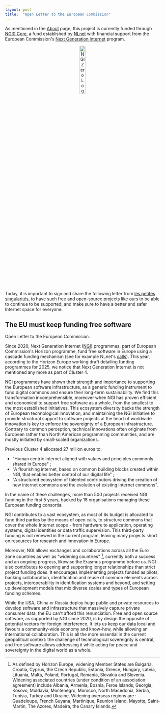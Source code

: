 ```yaml
---
layout: post
title:  "Open Letter to the European Commission"
---
```


As mentioned in the [About](/about) page, this project is currently funded
through [NGI0 Core](https://nlnet.nl/core), a fund established by
[NLnet](https://nlnet.nl) with financial support from the European Commission's
[Next Generation Internet](https://ngi.eu) program.

<center><img src="https://nlnet.nl/image/logos/NGI0_tag.svg" alt="NGI Zero Logo" width="20%" /></center>

Today, it is important to sign and share the following letter from
[les petites singularités](https://pad.public.cat/lettre-NCP-NGI), to have such
free and open-source projects like ours to be able to continue to be supported,
and make sure to have a better and safer Internet space for everyone.

<!--more-->

## The EU must keep funding free software

Open Letter to the European Commission.

Since 2020, Next Generation Internet ([NGI](https://www.ngi.eu)) programmes,
part of European Commission's Horizon programme, fund free software in Europe
using a cascade funding mechanism (see for example NLnet's
[calls](https://www.nlnet.nl/commonsfund)). This year, according to the Horizon
Europe working draft detailing funding programmes for 2025, we notice that Next
Generation Internet is not mentioned any more as part of Cluster&nbsp;4.

NGI programmes have shown their strength and importance to supporting the
European software infrastructure, as a generic funding instrument to fund
digital commons and ensure their long-term sustainability. We find this
transformation incomprehensible, moreover when NGI has proven efficient and
economical to support free software as a whole, from the smallest to the most
established initiatives. This ecosystem diversity backs the strength of European
technological innovation, and maintaining the NGI initiative to provide
structural support to software projects at the heart of worldwide innovation is
key to enforce the sovereignty of a European infrastructure.
Contrary to common perception, technical innovations often originate from
European rather than North American programming communities, and are mostly
initiated by small-scaled organizations.

Previous Cluster 4 allocated 27 million euros to:

- "Human centric Internet aligned with values and principles commonly shared in
   Europe" ;
- "A flourishing internet, based on common building blocks created within NGI,
   that enables better control of our digital life" ;
- "A structured ecosystem of talented contributors driving the creation of new
   internet commons and the evolution of existing internet commons".

In the name of these challenges, more than 500 projects received NGI funding in
the first 5 years, backed by 18 organisations managing these European funding
consortia.

NGI contributes to a vast ecosystem, as most of its budget is allocated to fund
third parties by the means of open calls, to structure commons that cover the
whole Internet scope - from hardware to application, operating systems, digital
identities or data traffic supervision. This third-party funding is not renewed
in the current program, leaving many projects short on resources for research
and innovation in Europe.

Moreover, NGI allows exchanges and collaborations across all the Euro zone
countries as well as "widening countries" [^1], currently both a success and an
ongoing progress, likewise the Erasmus programme before us. NGI also contributes
to opening and supporting longer relationships than strict project funding does.
It encourages implementing projects funded as pilots, backing collaboration,
identification and reuse of common elements across projects, interoperability in
identification systems and beyond, and setting up development models that mix
diverse scales and types of European funding schemes.

While the USA, China or Russia deploy huge public and private resources to
develop software and infrastructure that massively capture private consumer
data, the EU can't afford this renunciation.
Free and open source software, as supported by NGI since 2020, is by design the
opposite of potential vectors for foreign interference. It lets us keep our data
local and favours a community-wide economy and know-how, while allowing an
international collaboration.
This is all the more essential in the current geopolitical context: the
challenge of technological sovereignty is central, and free software allows
addressing it while acting for peace and sovereignty in the digital world as a
whole.

[^1]:
    As defined by Horizon Europe, widening Member States are Bulgaria, Croatia,
    Cyprus, the Czech Republic, Estonia, Greece, Hungary, Latvia, Lituania,
    Malta, Poland, Portugal, Romania, Slovakia and Slovenia. Widening associated
    countries (under condition of an association agreement) include Albania,
    Armenia, Bosnia, Feroe Islands, Georgia, Kosovo, Moldavia, Montenegro,
    Morocco, North Macedonia, Serbia, Tunisia, Turkey and Ukraine. Widening
    overseas regions are : Guadeloupe, French Guyana, Martinique, Reunion
    Island, Mayotte, Saint-Martin, The Azores, Madeira, the Canary Islands.
